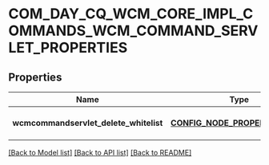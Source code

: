 # COM_DAY_CQ_WCM_CORE_IMPL_COMMANDS_WCM_COMMAND_SERVLET_PROPERTIES

## Properties
Name | Type | Description | Notes
------------ | ------------- | ------------- | -------------
**wcmcommandservlet_delete_whitelist** | [**CONFIG_NODE_PROPERTY_ARRAY**](configNodePropertyArray.md) |  | [optional] [default to null]

[[Back to Model list]](../README.md#documentation-for-models) [[Back to API list]](../README.md#documentation-for-api-endpoints) [[Back to README]](../README.md)


